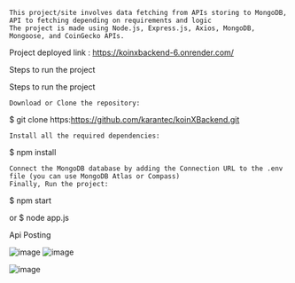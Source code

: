 
    This project/site involves data fetching from APIs storing to MongoDB, API to fetching depending on requirements and logic
    The project is made using Node.js, Express.js, Axios, MongoDB, Mongoose, and CoinGecko APIs.
Project deployed link : https://koinxbackend-6.onrender.com/

Steps to run the project

Steps to run the project

    Download or Clone the repository:

$ git clone https:https://github.com/karantec/koinXBackend.git

    Install all the required dependencies:

$ npm install

    Connect the MongoDB database by adding the Connection URL to the .env file (you can use MongoDB Atlas or Compass)
    Finally, Run the project:

$ npm start

or
$ node app.js

Api Posting 

![image](https://github.com/user-attachments/assets/7b0b3bc6-e9a6-40eb-b205-6d4874b19ac6)
![image](https://github.com/user-attachments/assets/6f9a2349-e0b1-4bb1-a820-7e93f2ab9224)

![image](https://github.com/user-attachments/assets/06c223c0-90ca-4a0a-800d-43985a747230)



